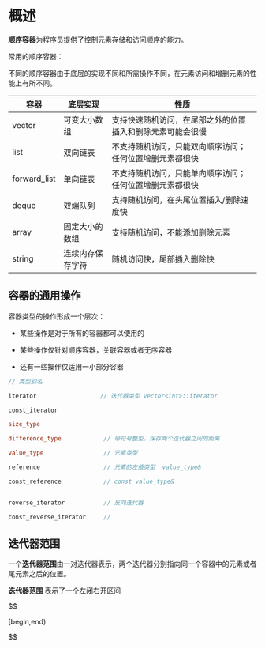 # 概述

**顺序容器**为程序员提供了控制元素存储和访问顺序的能力。

常用的顺序容器：

不同的顺序容器由于底层的实现不同和所需操作不同，在元素访问和增删元素的性能上有所不同。


容器|底层实现|性质
----|----|---
vector|可变大小数组|支持快速随机访问，在尾部之外的位置插入和删除元素可能会很慢
list|双向链表|不支持随机访问，只能双向顺序访问；任何位置增删元素都很快
forward_list|单向链表|不支持随机访问，只能单向顺序访问；任何位置增删元素都很快
deque|双端队列|支持随机访问，在头尾位置插入/删除速度快
array|固定大小的数组|支持随机访问，不能添加删除元素
string|连续内存保存字符|随机访问快，尾部插入删除快


## 容器的通用操作

容器类型的操作形成一个层次：

- 某些操作是对于所有的容器都可以使用的

- 某些操作仅针对顺序容器，关联容器或者无序容器

- 还有一些操作仅适用一小部分容器

```c++
// 类型别名

iterator                  // 迭代器类型 vector<int>::iterator

const_iterator

size_type

difference_type            // 带符号整型，保存两个迭代器之间的距离

value_type                 // 元素类型

reference                  // 元素的左值类型  value_type&

const_reference            // const value_type&


reverse_iterator           // 反向迭代器

const_reverse_iterator     // 

```

## 迭代器范围

一个**迭代器范围**由一对迭代器表示，两个迭代器分别指向同一个容器中的元素或者尾元素之后的位置。

**迭代器范围** 表示了一个左闭右开区间

$$ 

[begin,end)

$$



